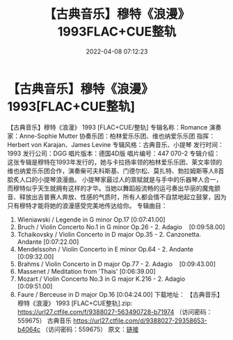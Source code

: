 ﻿---
title: 【古典音乐】穆特《浪漫》1993FLAC+CUE整轨
date: 2022-04-08 07:12:23
categories: 古典音乐、新世纪、纯音雅乐
tags: 纯音雅乐
---
# 【古典音乐】穆特《浪漫》1993[FLAC+CUE整轨]

【古典音乐】穆特《浪漫》 1993 [FLAC+CUE/整轨]
专辑名称：Romance
演奏家：Anne-Sophie Mutter
协奏乐团：柏林爱乐乐团、维也纳爱乐乐团
指挥：Herbert von Karajan、James Levine
专辑风格：古典音乐、小提琴
发行时间：1993
发行公司：DGG
唱片版本：德国4D版
唱片编号：447 070-2
专辑介绍：
这张专辑是穆特在1993年发行的，她与卡拉扬率领的柏林爱乐乐团、莱文率领的维也纳爱乐乐团合作，演奏柴可夫科斯基、门德尔松、莫扎特、勃拉姆斯等人8首脍炙人口的小提琴浪漫曲。
小提琴家最过人的禀赋就是与手中的乐器琴人合一，而穆特似乎天生就拥有这样的才华。当她以舞蹈般流畅的运弓奏出华丽的魔鬼颤音、释放出吉普赛人奔放、性感的气质时，所有人都会情不自禁地起立鼓掌，因为只有穆特才能将她的浪漫感受完美地传达给你。
专辑曲目：
01. Wieniawski / Legende in G minor Op.17
[0:07:41.00]
02. Bruch / Violin Concerto No.1 in G minor Op.26 - 2.
Adagio    [0:09:58.00]
03. Tchaikovsky / Violin Concerto in D major Op.35 - 2.
Canzonetta. Andante
[0:07:22.00]
04. Mendelssohn / Violin Concerto in E minor Op.64 - 2.
Andante    [0:09:32.00]
05. Brahms / Violin Concerto in D major Op.77 - 2.
Adagio    [0:09:43.00]
06. Massenet / Meditation from 'Thais'
[0:06:39.00]
07. Mozart / Violin Concerto No.3 in G major K.216 - 2.
Adagio    [0:09:51.00]
08. Faure / Berceuse in D major Op.16
[0:04:24.00]
下载地址：
【古典音乐】穆特《浪漫》 1993 [FLAC+CUE整轨].zip: https://url27.ctfile.com/f/9388027-563490728-b71974
（访问密码：559675）
古典音乐
https://url27.ctfile.com/d/9388027-29358653-b4064c
（访问密码：559675）
原文：[链接](https://blog.sina.com.cn/s/blog_1647c7e7601030wjy.html)